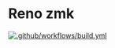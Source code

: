 # Reno zmk
[![.github/workflows/build.yml](https://github.com/umgbhalla/zmk-config-n3/actions/workflows/build.yml/badge.svg)](https://github.com/umgbhalla/zmk-config-n3/actions/workflows/build.yml)
